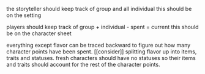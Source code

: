 the storyteller should keep track of group and all individual
this should be on the setting

players should keep track of group + individual - spent = current
this should be on the character sheet

everything except flavor can be traced backward to figure out how many character points have been spent. [[consider]] splitting flavor up into items, traits and statuses. fresh characters should have no statuses so their items and traits should account for the rest of the character points.
